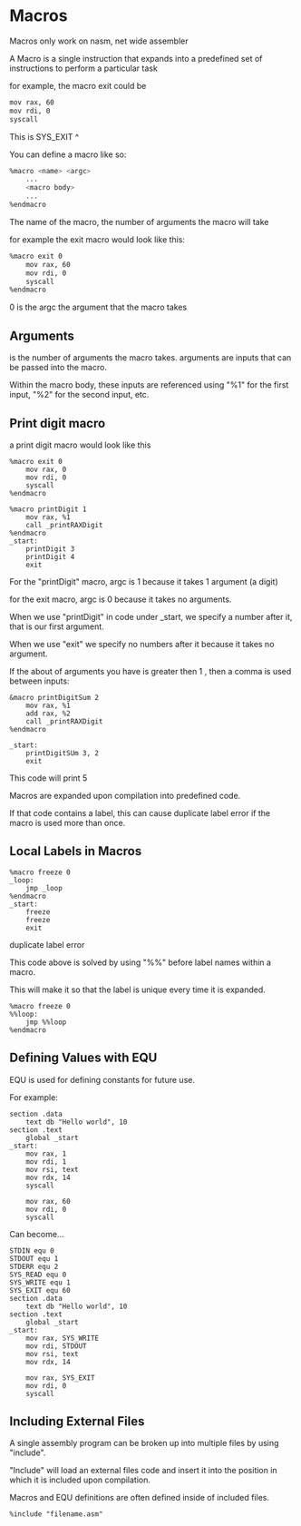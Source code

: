 # Macros

Macros only work on nasm, net wide assembler 

A Macro is a single instruction that expands into a predefined set of instructions to perform a particular task

for example, the macro exit could be 

```bash
mov rax, 60
mov rdi, 0
syscall
```

This is SYS_EXIT ^

You can define a macro like so:

```bash
%macro <name> <argc>
	...
	<macro body>
	...
%endmacro
```

The name of the macro, the number of arguments the macro will take

for example the exit macro would look like this:

```bash
%macro exit 0
	mov rax, 60
	mov rdi, 0
	syscall
%endmacro
```

0 is the argc the argument that the macro takes 

## Arguments

<argc> is the number of arguments the macro takes. arguments are inputs that can be passed into the macro. 

Within the macro body, these inputs are referenced using "%1" for the first input, "%2" for the second input, etc. 

## Print digit macro

a print digit macro would look like this 

```wasm
%macro exit 0
	mov rax, 0
	mov rdi, 0
	syscall
%endmacro

%macro printDigit 1
	mov rax, %1
	call _printRAXDigit
%endmacro
_start:
	printDigit 3
	printDigit 4
	exit
```

For the "printDigit" macro, argc is 1 because it takes 1 argument (a digit)

for the exit macro, argc is 0 because it takes no arguments. 

When we use "printDigit" in code under _start, we specify a number after it, that is our first argument. 

When we use "exit" we specify no numbers after it because it takes no argument. 

If the about of arguments you have is greater then 1 , then a comma is used between inputs:

```wasm
&macro printDigitSum 2
	mov rax, %1
	add rax, %2
	call _printRAXDigit
%endmacro

_start:
	printDigitSUm 3, 2
	exit
```

This code will print 5

Macros are expanded upon compilation into predefined code.

If that code contains a label, this can cause duplicate label error if the macro is used more than once. 

## Local Labels in Macros

```wasm
%macro freeze 0
_loop:
	jmp _loop
%endmacro
_start:
	freeze
	freeze
	exit
```

duplicate label error

This code above is solved by using "%%" before label names within a macro. 

This will make it so that the label is unique every time it is expanded. 

```wasm
%macro freeze 0
%%loop:
	jmp %%loop
%endmacro
```

## Defining Values with EQU

EQU is used for defining constants for future use. 

For example:

```wasm
section .data 
	text db "Hello world", 10
section .text
	global _start
_start:
	mov rax, 1
	mov rdi, 1
	mov rsi, text
	mov rdx, 14
	syscall

	mov rax, 60
	mov rdi, 0
	syscall

```

Can become...

```wasm
STDIN equ 0
STDOUT equ 1
STDERR equ 2
SYS_READ equ 0
SYS_WRITE equ 1
SYS_EXIT equ 60
section .data
	text db "Hello world", 10
section .text
	global _start
_start:
	mov rax, SYS_WRITE
	mov rdi, STDOUT
	mov rsi, text
	mov rdx, 14

	mov rax, SYS_EXIT
	mov rdi, 0
	syscall

```

## Including External Files

A single assembly program can be broken up into multiple files by using "include".

"Include" will load an external files code and insert it into the position in which it is included upon compilation.

Macros and EQU definitions are often defined inside of included files. 

```wasm
%include "filename.asm"
```